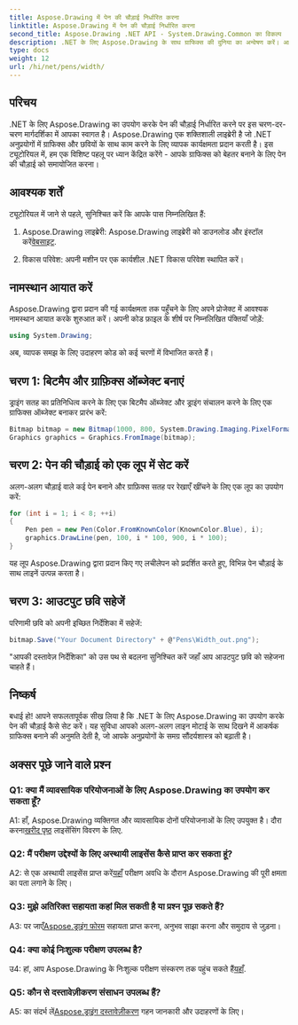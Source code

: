 ```yaml
---
title: Aspose.Drawing में पेन की चौड़ाई निर्धारित करना
linktitle: Aspose.Drawing में पेन की चौड़ाई निर्धारित करना
second_title: Aspose.Drawing .NET API - System.Drawing.Common का विकल्प
description: .NET के लिए Aspose.Drawing के साथ ग्राफिक्स की दुनिया का अन्वेषण करें। आश्चर्यजनक दृश्यों के लिए पेन की चौड़ाई को गतिशील रूप से सेट करना सीखें। हमारी चरण-दर-चरण मार्गदर्शिका के साथ आरंभ करें।
type: docs
weight: 12
url: /hi/net/pens/width/
---
```

## परिचय

.NET के लिए Aspose.Drawing का उपयोग करके पेन की चौड़ाई निर्धारित करने पर इस चरण-दर-चरण मार्गदर्शिका में आपका स्वागत है। Aspose.Drawing एक शक्तिशाली लाइब्रेरी है जो .NET अनुप्रयोगों में ग्राफिक्स और छवियों के साथ काम करने के लिए व्यापक कार्यक्षमता प्रदान करती है। इस ट्यूटोरियल में, हम एक विशिष्ट पहलू पर ध्यान केंद्रित करेंगे - आपके ग्राफिक्स को बेहतर बनाने के लिए पेन की चौड़ाई को समायोजित करना।

## आवश्यक शर्तें

ट्यूटोरियल में जाने से पहले, सुनिश्चित करें कि आपके पास निम्नलिखित हैं:

1.  Aspose.Drawing लाइब्रेरी: Aspose.Drawing लाइब्रेरी को डाउनलोड और इंस्टॉल करें[वेबसाइट](https://releases.aspose.com/drawing/net/).

2. विकास परिवेश: अपनी मशीन पर एक कार्यशील .NET विकास परिवेश स्थापित करें।

## नामस्थान आयात करें

Aspose.Drawing द्वारा प्रदान की गई कार्यक्षमता तक पहुँचने के लिए अपने प्रोजेक्ट में आवश्यक नामस्थान आयात करके शुरुआत करें। अपनी कोड फ़ाइल के शीर्ष पर निम्नलिखित पंक्तियाँ जोड़ें:

```csharp
using System.Drawing;
```

अब, व्यापक समझ के लिए उदाहरण कोड को कई चरणों में विभाजित करते हैं।

## चरण 1: बिटमैप और ग्राफ़िक्स ऑब्जेक्ट बनाएं

ड्राइंग सतह का प्रतिनिधित्व करने के लिए एक बिटमैप ऑब्जेक्ट और ड्राइंग संचालन करने के लिए एक ग्राफिक्स ऑब्जेक्ट बनाकर प्रारंभ करें:

```csharp
Bitmap bitmap = new Bitmap(1000, 800, System.Drawing.Imaging.PixelFormat.Format32bppPArgb);
Graphics graphics = Graphics.FromImage(bitmap);
```

## चरण 2: पेन की चौड़ाई को एक लूप में सेट करें

अलग-अलग चौड़ाई वाले कई पेन बनाने और ग्राफ़िक्स सतह पर रेखाएँ खींचने के लिए एक लूप का उपयोग करें:

```csharp
for (int i = 1; i < 8; ++i)
{
    Pen pen = new Pen(Color.FromKnownColor(KnownColor.Blue), i);
    graphics.DrawLine(pen, 100, i * 100, 900, i * 100);
}
```

यह लूप Aspose.Drawing द्वारा प्रदान किए गए लचीलेपन को प्रदर्शित करते हुए, विभिन्न पेन चौड़ाई के साथ लाइनें उत्पन्न करता है।

## चरण 3: आउटपुट छवि सहेजें

परिणामी छवि को अपनी इच्छित निर्देशिका में सहेजें:

```csharp
bitmap.Save("Your Document Directory" + @"Pens\Width_out.png");
```

"आपकी दस्तावेज़ निर्देशिका" को उस पथ से बदलना सुनिश्चित करें जहाँ आप आउटपुट छवि को सहेजना चाहते हैं।

## निष्कर्ष

बधाई हो! आपने सफलतापूर्वक सीख लिया है कि .NET के लिए Aspose.Drawing का उपयोग करके पेन की चौड़ाई कैसे सेट करें। यह सुविधा आपको अलग-अलग लाइन मोटाई के साथ दिखने में आकर्षक ग्राफिक्स बनाने की अनुमति देती है, जो आपके अनुप्रयोगों के समग्र सौंदर्यशास्त्र को बढ़ाती है।

## अक्सर पूछे जाने वाले प्रश्न

### Q1: क्या मैं व्यावसायिक परियोजनाओं के लिए Aspose.Drawing का उपयोग कर सकता हूँ?

 A1: हाँ, Aspose.Drawing व्यक्तिगत और व्यावसायिक दोनों परियोजनाओं के लिए उपयुक्त है। दौरा करना[खरीद पृष्ठ](https://purchase.aspose.com/buy) लाइसेंसिंग विवरण के लिए.

### Q2: मैं परीक्षण उद्देश्यों के लिए अस्थायी लाइसेंस कैसे प्राप्त कर सकता हूं?

 A2: से एक अस्थायी लाइसेंस प्राप्त करें[यहाँ](https://purchase.aspose.com/temporary-license/) परीक्षण अवधि के दौरान Aspose.Drawing की पूरी क्षमता का पता लगाने के लिए।

### Q3: मुझे अतिरिक्त सहायता कहां मिल सकती है या प्रश्न पूछ सकते हैं?

 A3: पर जाएँ[Aspose.ड्राइंग फोरम](https://forum.aspose.com/c/diagram/17) सहायता प्राप्त करना, अनुभव साझा करना और समुदाय से जुड़ना।

### Q4: क्या कोई निःशुल्क परीक्षण उपलब्ध है?

 उ4: हां, आप Aspose.Drawing के निःशुल्क परीक्षण संस्करण तक पहुंच सकते हैं[यहाँ](https://releases.aspose.com/).

### Q5: कौन से दस्तावेज़ीकरण संसाधन उपलब्ध हैं?

 A5: का संदर्भ लें[Aspose.ड्राइंग दस्तावेज़ीकरण](https://reference.aspose.com/drawing/net/) गहन जानकारी और उदाहरणों के लिए।